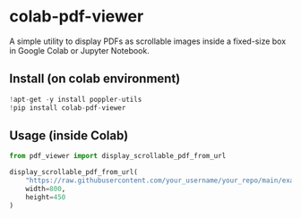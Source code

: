 # colab-pdf-viewer

A simple utility to display PDFs as scrollable images inside a fixed-size box in Google Colab or Jupyter Notebook.

## Install (on colab environment)

```python
!apt-get -y install poppler-utils
!pip install colab-pdf-viewer
```

## Usage (inside Colab)

```python
from pdf_viewer import display_scrollable_pdf_from_url

display_scrollable_pdf_from_url(
    "https://raw.githubusercontent.com/your_username/your_repo/main/example.pdf",
    width=800,
    height=450
)
```
